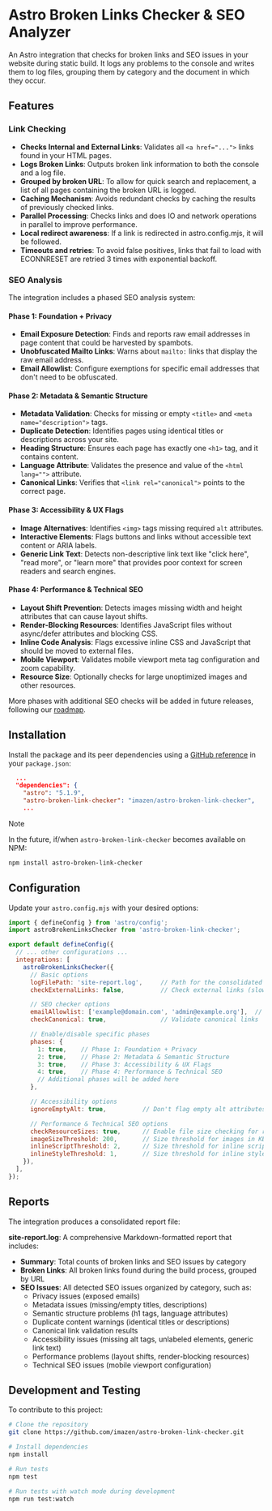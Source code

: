# Astro Broken Links Checker & SEO Analyzer

An Astro integration that checks for broken links and SEO issues in your website during static build. It logs any problems to the console and writes them to log files, grouping them by category and the document in which they occur.

## Features

### Link Checking

- **Checks Internal and External Links**: Validates all `<a href="...">` links found in your HTML pages.
- **Logs Broken Links**: Outputs broken link information to both the console and a log file.
- **Grouped by broken URL**: To allow for quick search and replacement, a list of all pages containing the broken URL is logged.
- **Caching Mechanism**: Avoids redundant checks by caching the results of previously checked links.
- **Parallel Processing**: Checks links and does IO and network operations in parallel to improve performance.
- **Local redirect awareness**: If a link is redirected in astro.config.mjs, it will be followed.
- **Timeouts and retries**: To avoid false positives, links that fail to load with ECONNRESET are retried 3 times with exponential backoff.

### SEO Analysis

The integration includes a phased SEO analysis system:

#### Phase 1: Foundation + Privacy

- **Email Exposure Detection**: Finds and reports raw email addresses in page content that could be harvested by spambots.
- **Unobfuscated Mailto Links**: Warns about `mailto:` links that display the raw email address.
- **Email Allowlist**: Configure exemptions for specific email addresses that don't need to be obfuscated.

#### Phase 2: Metadata & Semantic Structure

- **Metadata Validation**: Checks for missing or empty `<title>` and `<meta name="description">` tags.
- **Duplicate Detection**: Identifies pages using identical titles or descriptions across your site.
- **Heading Structure**: Ensures each page has exactly one `<h1>` tag, and it contains content.
- **Language Attribute**: Validates the presence and value of the `<html lang="">` attribute.
- **Canonical Links**: Verifies that `<link rel="canonical">` points to the correct page.

#### Phase 3: Accessibility & UX Flags

- **Image Alternatives**: Identifies `<img>` tags missing required `alt` attributes.
- **Interactive Elements**: Flags buttons and links without accessible text content or ARIA labels.
- **Generic Link Text**: Detects non-descriptive link text like "click here", "read more", or "learn more" that provides poor context for screen readers and search engines.

#### Phase 4: Performance & Technical SEO

- **Layout Shift Prevention**: Detects images missing width and height attributes that can cause layout shifts.
- **Render-Blocking Resources**: Identifies JavaScript files without async/defer attributes and blocking CSS.
- **Inline Code Analysis**: Flags excessive inline CSS and JavaScript that should be moved to external files.
- **Mobile Viewport**: Validates mobile viewport meta tag configuration and zoom capability.
- **Resource Size**: Optionally checks for large unoptimized images and other resources.

More phases with additional SEO checks will be added in future releases, following our [roadmap](spec/new-phases.md).

## Installation

Install the package and its peer dependencies using a [GitHub reference](https://docs.npmjs.com/cli/v8/configuring-npm/package-json#github-urls) in your `package.json`:

```json
  ...
  "dependencies": {
    "astro": "5.1.9",
    "astro-broken-link-checker": "imazen/astro-broken-link-checker",
    ...
```

> [!NOTE]
> In the future, if/when `astro-broken-link-checker` becomes available on NPM:
> ```bash
> npm install astro-broken-link-checker
> ```

## Configuration

Update your `astro.config.mjs` with your desired options:

```js
import { defineConfig } from 'astro/config';
import astroBrokenLinksChecker from 'astro-broken-link-checker';

export default defineConfig({
  // ... other configurations ...
  integrations: [
    astroBrokenLinksChecker({
      // Basic options
      logFilePath: 'site-report.log',     // Path for the consolidated report
      checkExternalLinks: false,          // Check external links (slower)

      // SEO checker options
      emailAllowlist: ['example@domain.com', 'admin@example.org'],  // Emails to ignore
      checkCanonical: true,               // Validate canonical links

      // Enable/disable specific phases
      phases: {
        1: true,    // Phase 1: Foundation + Privacy
        2: true,    // Phase 2: Metadata & Semantic Structure
        3: true,    // Phase 3: Accessibility & UX Flags
        4: true,    // Phase 4: Performance & Technical SEO
        // Additional phases will be added here
      },

      // Accessibility options
      ignoreEmptyAlt: true,          // Don't flag empty alt attributes (decorative images)

      // Performance & Technical SEO options
      checkResourceSizes: true,      // Enable file size checking for resources
      imageSizeThreshold: 200,       // Size threshold for images in KB
      inlineScriptThreshold: 2,      // Size threshold for inline scripts in KB
      inlineStyleThreshold: 1,       // Size threshold for inline styles in KB
    }),
  ],
});
```

## Reports

The integration produces a consolidated report file:

**site-report.log**: A comprehensive Markdown-formatted report that includes:

- **Summary**: Total counts of broken links and SEO issues by category
- **Broken Links**: All broken links found during the build process, grouped by URL
- **SEO Issues**: All detected SEO issues organized by category, such as:
  - Privacy issues (exposed emails)
  - Metadata issues (missing/empty titles, descriptions)
  - Semantic structure problems (h1 tags, language attributes)
  - Duplicate content warnings (identical titles or descriptions)
  - Canonical link validation results
  - Accessibility issues (missing alt tags, unlabeled elements, generic link text)
  - Performance problems (layout shifts, render-blocking resources)
  - Technical SEO issues (mobile viewport configuration)

## Development and Testing

To contribute to this project:

```bash
# Clone the repository
git clone https://github.com/imazen/astro-broken-link-checker.git

# Install dependencies
npm install

# Run tests
npm test

# Run tests with watch mode during development
npm run test:watch
```